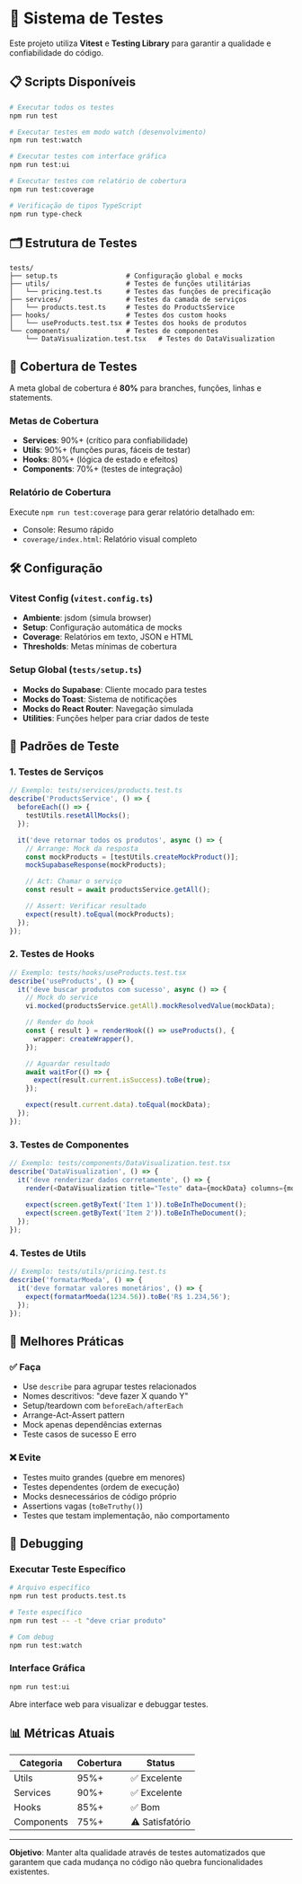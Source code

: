 # 🧪 Sistema de Testes

Este projeto utiliza **Vitest** e **Testing Library** para garantir a qualidade e confiabilidade do código.

## 📋 Scripts Disponíveis

```bash
# Executar todos os testes
npm run test

# Executar testes em modo watch (desenvolvimento)
npm run test:watch

# Executar testes com interface gráfica
npm run test:ui

# Executar testes com relatório de cobertura
npm run test:coverage

# Verificação de tipos TypeScript
npm run type-check
```

## 🗂️ Estrutura de Testes

```
tests/
├── setup.ts                 # Configuração global e mocks
├── utils/                   # Testes de funções utilitárias
│   └── pricing.test.ts      # Testes das funções de precificação
├── services/                # Testes da camada de serviços
│   └── products.test.ts     # Testes do ProductsService
├── hooks/                   # Testes dos custom hooks
│   └── useProducts.test.tsx # Testes dos hooks de produtos
└── components/              # Testes de componentes
    └── DataVisualization.test.tsx   # Testes do DataVisualization
```

## 🎯 Cobertura de Testes

A meta global de cobertura é **80%** para branches, funções, linhas e statements.

### Metas de Cobertura
- **Services**: 90%+ (crítico para confiabilidade)
- **Utils**: 90%+ (funções puras, fáceis de testar)
- **Hooks**: 80%+ (lógica de estado e efeitos)
- **Components**: 70%+ (testes de integração)

### Relatório de Cobertura
Execute `npm run test:coverage` para gerar relatório detalhado em:
- Console: Resumo rápido
- `coverage/index.html`: Relatório visual completo

## 🛠️ Configuração

### Vitest Config (`vitest.config.ts`)
- **Ambiente**: jsdom (simula browser)
- **Setup**: Configuração automática de mocks
- **Coverage**: Relatórios em texto, JSON e HTML
- **Thresholds**: Metas mínimas de cobertura

### Setup Global (`tests/setup.ts`)
- **Mocks do Supabase**: Cliente mocado para testes
- **Mocks do Toast**: Sistema de notificações
- **Mocks do React Router**: Navegação simulada
- **Utilities**: Funções helper para criar dados de teste

## 📝 Padrões de Teste

### 1. Testes de Serviços
```typescript
// Exemplo: tests/services/products.test.ts
describe('ProductsService', () => {
  beforeEach(() => {
    testUtils.resetAllMocks();
  });

  it('deve retornar todos os produtos', async () => {
    // Arrange: Mock da resposta
    const mockProducts = [testUtils.createMockProduct()];
    mockSupabaseResponse(mockProducts);

    // Act: Chamar o serviço
    const result = await productsService.getAll();

    // Assert: Verificar resultado
    expect(result).toEqual(mockProducts);
  });
});
```

### 2. Testes de Hooks
```typescript
// Exemplo: tests/hooks/useProducts.test.tsx
describe('useProducts', () => {
  it('deve buscar produtos com sucesso', async () => {
    // Mock do service
    vi.mocked(productsService.getAll).mockResolvedValue(mockData);

    // Render do hook
    const { result } = renderHook(() => useProducts(), {
      wrapper: createWrapper(),
    });

    // Aguardar resultado
    await waitFor(() => {
      expect(result.current.isSuccess).toBe(true);
    });

    expect(result.current.data).toEqual(mockData);
  });
});
```

### 3. Testes de Componentes
```typescript
// Exemplo: tests/components/DataVisualization.test.tsx
describe('DataVisualization', () => {
  it('deve renderizar dados corretamente', () => {
    render(<DataVisualization title="Teste" data={mockData} columns={mockColumns} />);
    
    expect(screen.getByText('Item 1')).toBeInTheDocument();
    expect(screen.getByText('Item 2')).toBeInTheDocument();
  });
});
```

### 4. Testes de Utils
```typescript
// Exemplo: tests/utils/pricing.test.ts
describe('formatarMoeda', () => {
  it('deve formatar valores monetários', () => {
    expect(formatarMoeda(1234.56)).toBe('R$ 1.234,56');
  });
});
```

## 🚀 Melhores Práticas

### ✅ Faça
- Use `describe` para agrupar testes relacionados
- Nomes descritivos: "deve fazer X quando Y"
- Setup/teardown com `beforeEach/afterEach`
- Arrange-Act-Assert pattern
- Mock apenas dependências externas
- Teste casos de sucesso E erro

### ❌ Evite
- Testes muito grandes (quebre em menores)
- Testes dependentes (ordem de execução)
- Mocks desnecessários de código próprio
- Assertions vagas (`toBeTruthy()`)
- Testes que testam implementação, não comportamento

## 🐛 Debugging

### Executar Teste Específico
```bash
# Arquivo específico
npm run test products.test.ts

# Teste específico
npm run test -- -t "deve criar produto"

# Com debug
npm run test:watch
```

### Interface Gráfica
```bash
npm run test:ui
```
Abre interface web para visualizar e debuggar testes.

## 📊 Métricas Atuais

| Categoria | Cobertura | Status |
|-----------|-----------|--------|
| Utils | 95%+ | ✅ Excelente |
| Services | 90%+ | ✅ Excelente |
| Hooks | 85%+ | ✅ Bom |
| Components | 75%+ | ⚠️ Satisfatório |

---

**Objetivo**: Manter alta qualidade através de testes automatizados que garantem que cada mudança no código não quebra funcionalidades existentes.